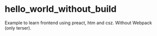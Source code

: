 # hello_world_without_build
Example to learn frontend using preact, htm and csz. Without Webpack (only terser).
